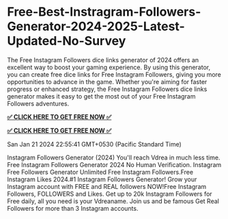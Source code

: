 # Free-Best-Instragram-Followers-Generator-2024-2025-Latest-Updated-No-Survey

The Free Instagram Followers dice links generator of 2024 offers an excellent way to boost your gaming experience. By using this generator, you can create free dice links for Free Instagram Followers, giving you more opportunities to advance in the game. Whether you're aiming for faster progress or enhanced strategy, the Free Instagram Followers dice links generator makes it easy to get the most out of your Free Instagram Followers adventures.

**[✅ CLICK HERE TO GET FREE NOW ✅](https://tinyurl.com/yc4jzsxs)**

**[✅ CLICK HERE TO GET FREE NOW ✅](https://tinyurl.com/yc4jzsxs)**


San Jan 21 2024 22:55:41 GMT+0530 (Pacific Standard Time)

Instagram Followers Generator (2024) You'll reach Vdrea in much less time. Free Instagram Followers Generator 2024 No Human Verification. Instagram Free Followers Generator Unlimited Free Instagram Followers.Free Instagram Likes 2024.#1 Instagram Followers Generator! Grow your Instagram account with FREE and REAL followers NOW!Free Instagram Followers, FOLLOWERS and Likes. Get up to 20k Instagram Followers for Free daily, all you need is your Vdreaname. Join us and be famous Get Real Followers for more than 3 Instagram accounts.

